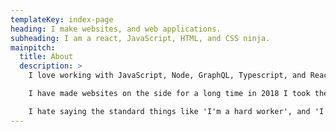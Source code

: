 ```yaml
---
templateKey: index-page
heading: I make websites, and web applications.
subheading: I am a react, JavaScript, HTML, and CSS ninja.
mainpitch:
  title: About
  description: >
    I love working with JavaScript, Node, GraphQL, Typescript, and React. The whole JAMStack is my ... jam. I have made express node REST api backends, GraphQL services. Headless WordPress sites with custom plugins and custom post types. For a while I wrote custom PHP software. I have a couple of Swift for iOS tutorials on YouTube. I just love learning new things and getting good, nay - great.

    I have made websites on the side for a long time in 2018 I took the leap and I have been doing it full time.

    I hate saying the standard things like 'I'm a hard worker', and 'I follow through and follow up on projects'. You can't know that from words alone, you can only know that from working with someone. People know that from working with me. I take pride in the code I deliver because that's who I am. I'm not prideful about my code because ego kills growth and growth is what I want.
---
```

